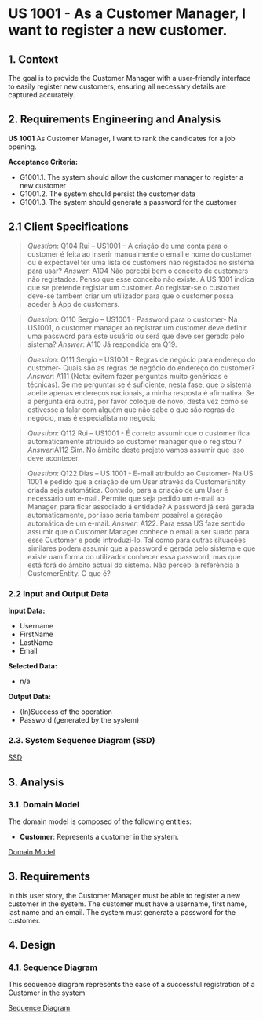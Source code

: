 # US 1001 - As a Customer Manager, I want to register a new customer.

## 1. Context

The goal is to provide the Customer Manager 
with a user-friendly interface to easily register new customers, ensuring all necessary details 
are captured accurately.

## 2. Requirements Engineering and Analysis

**US 1001** As Customer Manager, I want to rank the candidates for a job opening.

**Acceptance Criteria:**

- G1001.1. The system should allow the customer manager to register a new customer
- G1001.2. The system should persist the customer data
- G1001.3. The system should generate a password for the customer

## 2.1 Client Specifications

> *Question*: Q104 Rui – US1001 – A criação de uma conta para o customer é feita ao inserir manualmente o email e nome do customer ou é expectavel ter uma lista de customers não registados no sistema para usar?
> *Answer*: A104 Não percebi bem o conceito de customers não registados. Penso que esse conceito não existe. A US 1001 indica que se pretende registar um customer. Ao registar-se o customer deve-se também criar um utilizador para que o customer possa aceder à App de customers.

> *Question*: Q110 Sergio – US1001 - Password para o customer- Na US1001, o customer manager ao registrar um customer deve definir uma password para este usuário ou será que deve ser gerado pelo sistema?
> *Answer*: A110 Já respondida em Q19.

> *Question*: Q111 Sergio – US1001 - Regras de negócio para endereço do customer- Quais são as regras de negócio do endereço do customer?
> *Answer*: A111 (Nota: evitem fazer perguntas muito genéricas e técnicas). Se me perguntar se é suficiente, nesta fase, que o sistema aceite apenas endereços nacionais, a minha resposta é afirmativa. Se a pergunta era outra, por favor coloque de novo, desta vez como se estivesse a falar com alguém que não sabe o que são regras de negócio, mas é especialista no negócio

> *Question*: Q112 Rui – US1001 - É correto assumir que o customer fica automaticamente atribuido ao customer manager que o registou ?
> *Answer*:A112 Sim. No âmbito deste projeto vamos assumir que isso deve acontecer.

> *Question*: Q122 Dias – US 1001 - E-mail atribuído ao Customer- Na US 1001 é pedido que a criação de um User através da CustomerEntity criada seja automática. Contudo, para a criação de um User é necessário um e-mail. Permite que seja pedido um e-mail ao Manager, para ficar associado á entidade? A password já será gerada automaticamente, por isso seria também possível a geração automática de um e-mail. 
> *Answer:* A122. Para essa US faze sentido assumir que o Customer Manager conhece o email a ser suado para esse Customer e pode introduzi-lo. Tal como para outras situações similares podem assumir que a password é gerada pelo sistema e que existe uam forma do utilizador conhecer essa password, mas que está forá do âmbito actual do sistema. Não percebi à referência a CustomerEntity. O que é?


### 2.2 Input and Output Data

**Input Data:**

* Username
* FirstName
* LastName
* Email

**Selected Data:**
* n/a

**Output Data:**

* (In)Success of the operation
* Password (generated by the system) 

### 2.3. System Sequence Diagram (SSD)

[SSD](C:\Users\Utilizador\Desktop\sem4pi-23-24-2dh3\final\docs\sprintB\1001\puml\1001-system-sequence-diagram.puml)

## 3. Analysis

### 3.1. Domain Model

The domain model is composed of the following entities:

- **Customer**: Represents a customer in the system.


[Domain Model](C:\Users\Utilizador\Desktop\sem4pi-23-24-2dh3\final\docs\sprintB\1001\puml\1001-domain-model.puml)


## 3. Requirements

In this user story, the Customer Manager must be able to register a new customer in the system. The customer must have a username, first name, last name and an email. The system must generate a password for the customer.

## 4. Design

### 4.1. Sequence Diagram

This sequence diagram represents the case of a successful registration of a Customer in the system

[Sequence Diagram](C:\Users\Utilizador\Desktop\sem4pi-23-24-2dh3\final\docs\sprintB\1001\puml\1001-sequence-diagram.puml)